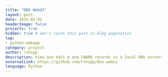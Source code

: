 ```yaml
---
title: "DNS WebUI"
layout: post
date: 2015-01-01
headerImage: false
projects: true
hidden: true # don't count this post in blog pagination
tag:
- python-webapp
category: project
author: rshipp
description: View and edit A and CNAME records in a local DNS server.
externalLink: https://github.com/rshipp/dns-webui
language: Python
---
```

